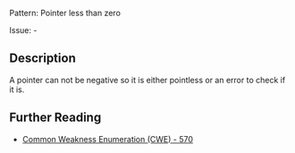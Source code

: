 Pattern: Pointer less than zero

Issue: -

## Description

A pointer can not be negative so it is either pointless or an error to check if it is.

## Further Reading

* [Common Weakness Enumeration (CWE) - 570](https://cwe.mitre.org/data/definitions/570.html)